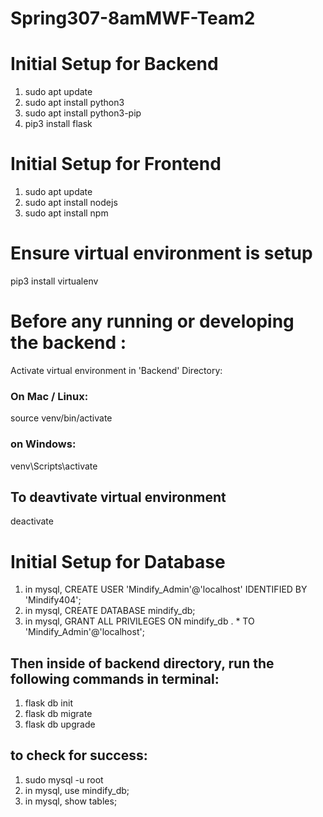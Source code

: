 # Spring307-8amMWF-Team2

# Initial Setup for Backend
1. sudo apt update
2. sudo apt install python3 
3. sudo apt install python3-pip
4. pip3 install flask

# Initial Setup for Frontend
1. sudo apt update
2. sudo apt install nodejs
3. sudo apt install npm

# Ensure virtual environment is setup
pip3 install virtualenv

# __Before any running or developing the backend__ : 
Activate virtual environment in 'Backend' Directory:
### On Mac / Linux:
source venv/bin/activate
### on Windows:
venv\Scripts\activate
## To deavtivate virtual environment
deactivate

# Initial Setup for Database
1. in mysql, CREATE USER 'Mindify_Admin'@'localhost' IDENTIFIED BY 'Mindify404';
2. in mysql, CREATE DATABASE mindify_db;
3. in mysql, GRANT ALL PRIVILEGES ON mindify_db . * TO 'Mindify_Admin'@'localhost';

## Then inside of backend directory, run the following commands in terminal:
1. flask db init
2. flask db migrate
3. flask db upgrade
## to check for success:
1. sudo mysql -u root
2. in mysql, use mindify_db;
3. in mysql, show tables;

